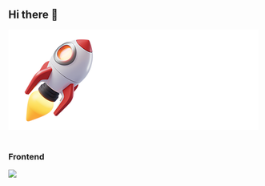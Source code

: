 ## Hi there 👋
<div>
  <img src="./mytech.png" />
  <br>
  <br>
  <div>
      <h3>Frontend</h3>
    <img src="https://skillicons.dev/icons?i=html,css,js" />


  </div>

</div>
